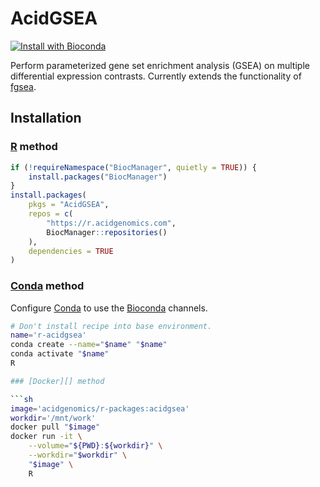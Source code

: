# AcidGSEA

[![Install with Bioconda](https://img.shields.io/badge/install%20with-bioconda-brightgreen.svg?style=flat)](http://bioconda.github.io/recipes/r-acidgsea/README.html)

Perform parameterized gene set enrichment analysis (GSEA) on multiple differential expression contrasts.
Currently extends the functionality of [fgsea][].

## Installation

### [R][] method

```r
if (!requireNamespace("BiocManager", quietly = TRUE)) {
    install.packages("BiocManager")
}
install.packages(
    pkgs = "AcidGSEA",
    repos = c(
        "https://r.acidgenomics.com",
        BiocManager::repositories()
    ),
    dependencies = TRUE
)
```


### [Conda][] method

Configure [Conda][] to use the [Bioconda][] channels.

```sh
# Don't install recipe into base environment.
name='r-acidgsea'
conda create --name="$name" "$name"
conda activate "$name"
R

### [Docker][] method

```sh
image='acidgenomics/r-packages:acidgsea'
workdir='/mnt/work'
docker pull "$image"
docker run -it \
    --volume="${PWD}:${workdir}" \
    --workdir="$workdir" \
    "$image" \
    R
```

[bioconda]: https://bioconda.github.io/
[bioconductor]: https://bioconductor.org/
[conda]: https://conda.io/
[docker]: https://www.docker.com/
[fgsea]: https://bioconductor.org/packages/fgsea/
[r]: https://www.r-project.org
